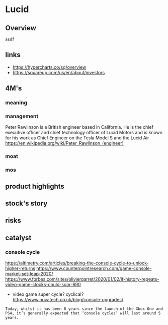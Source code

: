 # Lucid

## Overview
```
asdf
```

## links
- https://hypercharts.co/sq/overview
- https://squareup.com/us/en/about/investors

## 4M's
### meaning

### management
Peter Rawlinson is a British engineer based in California. He is the chief executive officer and chief technology officer of Lucid Motors and is known for his work as Chief Engineer on the Tesla Model S and the Lucid Air
https://en.wikipedia.org/wiki/Peter_Rawlinson_(engineer)

### moat

### mos

## product highlights

## stock's story

## risks

## catalyst


### console cycle
https://altimetry.com/articles/breaking-the-console-cycle-to-unlock-higher-returns
https://www.counterpointresearch.com/game-console-market-set-leap-2020/
https://www.forbes.com/sites/oliviergarret/2020/01/02/if-history-repeats-video-game-stocks-could-soar-690
- video game super cycle? cyclical?
https://www.novatech.co.uk/blog/console-upgrades/
```
Today, whilst it has been 8 years since the launch of the Xbox One and PS4, it’s generally expected that ‘console cycles’ will last around 5 years.
```
